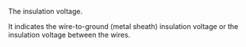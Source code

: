 The insulation voltage.


<!-- comment -->


It indicates the wire-to-ground (metal sheath) insulation voltage or the insulation voltage between the wires.
